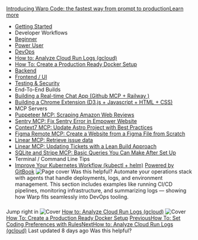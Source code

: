 [Introducing Warp Code: the fastest way from prompt to productionLearn more ](https://www.warp.dev/blog/introducing-warp-code-prompt-to-prod)
 * [Getting Started](/university)
 * Developer Workflows
 * [Beginner](/university/developer-workflows/beginner)
 * [Power User](/university/developer-workflows/power-user)
 * [DevOps](/university/developer-workflows/devops)
 * [How to: Analyze Cloud Run Logs (gcloud)](/university/developer-workflows/devops/how-to-analyze-cloud-run-logs-gcloud)
 * [How To: Create a Production Ready Docker Setup](/university/developer-workflows/devops/how-to-create-a-production-ready-docker-setup)
 * [Backend](/university/developer-workflows/backend)
 * [Frontend / UI](/university/developer-workflows/frontend-ui)
 * [Testing & Security](/university/developer-workflows/testing-and-security)
 * End-To-End Builds
 * [Building a Real-time Chat App (Github MCP + Railway )](/university/end-to-end-builds/building-a-real-time-chat-app-github-mcp-+-railway)
 * [Building a Chrome Extension (D3.js + Javascript + HTML + CSS)](/university/end-to-end-builds/building-a-chrome-extension-d3.js-+-javascript-+-html-+-css)
 * MCP Servers
 * [Puppeteer MCP: Scraping Amazon Web Reviews ](/university/mcp-servers/puppeteer-mcp-scraping-amazon-web-reviews)
 * [Sentry MCP: Fix Sentry Error in Empower Website](/university/mcp-servers/sentry-mcp-fix-sentry-error-in-empower-website)
 * [Context7 MCP: Update Astro Project with Best Practices](/university/mcp-servers/context7-mcp-update-astro-project-with-best-practices)
 * [Figma Remote MCP: Create a Website from a Figma File from Scratch](/university/mcp-servers/figma-remote-mcp-create-a-website-from-a-figma-file-from-scratch)
 * [Linear MCP: Retrieve issue data](/university/mcp-servers/linear-mcp-retrieve-issue-data)
 * [Linear MCP: Updating Tickets with a Lean Build Approach](/university/mcp-servers/linear-mcp-updating-tickets-with-a-lean-build-approach)
 * [SQLite and Stripe MCP: Basic Queries You Can Make After Set Up](/university/mcp-servers/sqlite-and-stripe-mcp-basic-queries-you-can-make-after-set-up)
 * Terminal / Command Line Tips
 * [Improve Your Kubernetes Workflow (kubectl + helm)](/university/terminal-command-line-tips/improve-your-kubernetes-workflow-kubectl-+-helm)
[Powered by GitBook](https://www.gitbook.com/?utm_source=content&utm_medium=trademark&utm_campaign=c5dAwvMCRiTxUOdDicqy)
![Page cover](https://docs.warp.dev/~gitbook/image?url=https%3A%2F%2Fstatic-2v.gitbook.com%2F_next%2Fstatic%2Fmedia%2Fdefault-page-cover.a2ccd7e9.svg&width=1248&dpr=4&quality=100&sign=33506b60&sv=2)
Was this helpful?
Automate your operations stack with agents that handle deployments, logs, and environment management. This section includes examples like running CI/CD pipelines, monitoring infrastructure, and summarizing logs — showing how Warp fits seamlessly into DevOps tooling.
### 
[](#jump-right-in)
Jump right in
![Cover](https://docs.warp.dev/~gitbook/image?url=https%3A%2F%2F2121742425-files.gitbook.io%2F%7E%2Ffiles%2Fv0%2Fb%2Fgitbook-x-prod.appspot.com%2Fo%2Fspaces%252Fc5dAwvMCRiTxUOdDicqy%252Fuploads%252FDAAUdpEjQn6QjAN93RCX%252FWarp%2520Drive%2520Workflows%2520Logs.jpg%3Falt%3Dmedia%26token%3Daaa469c7-12fd-4c32-81f4-2b26af71a9e1&width=490&dpr=4&quality=100&sign=e9433a95&sv=2)
[How to: Analyze Cloud Run Logs (gcloud)](/university/developer-workflows/devops/how-to-analyze-cloud-run-logs-gcloud)
![Cover](https://docs.warp.dev/~gitbook/image?url=https%3A%2F%2F2121742425-files.gitbook.io%2F%7E%2Ffiles%2Fv0%2Fb%2Fgitbook-x-prod.appspot.com%2Fo%2Fspaces%252Fc5dAwvMCRiTxUOdDicqy%252Fuploads%252FIXPA6CPfOXeOjFNnRm03%252FWarp%2520Drive%2520Docker%2520Setup.png%3Falt%3Dmedia%26token%3D99598971-55a9-4cd1-83e9-6cacdcaba5e5&width=490&dpr=4&quality=100&sign=3cc6a193&sv=2)
[How To: Create a Production Ready Docker Setup](/university/developer-workflows/devops/how-to-create-a-production-ready-docker-setup)
[PreviousHow To: Set Coding Preferences with Rules](/university/developer-workflows/power-user/how-to-set-coding-preferences-with-rules)[NextHow to: Analyze Cloud Run Logs (gcloud)](/university/developer-workflows/devops/how-to-analyze-cloud-run-logs-gcloud)
Last updated 8 days ago
Was this helpful?